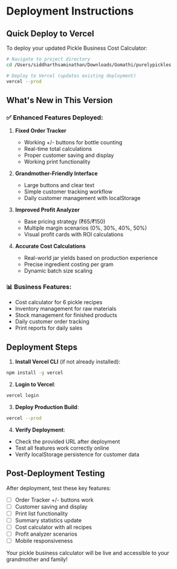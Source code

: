 # Deployment Instructions

## Quick Deploy to Vercel

To deploy your updated Pickle Business Cost Calculator:

```bash
# Navigate to project directory
cd /Users/siddharthsaminathan/Downloads/Gomathi/purelypickles

# Deploy to Vercel (updates existing deployment)
vercel --prod
```

## What's New in This Version

### ✅ **Enhanced Features Deployed:**

1. **Fixed Order Tracker**
   - Working +/- buttons for bottle counting
   - Real-time total calculations
   - Proper customer saving and display
   - Working print functionality

2. **Grandmother-Friendly Interface**
   - Large buttons and clear text
   - Simple customer tracking workflow
   - Daily customer management with localStorage

3. **Improved Profit Analyzer**
   - Base pricing strategy (₹65/₹150)
   - Multiple margin scenarios (0%, 30%, 40%, 50%)
   - Visual profit cards with ROI calculations

4. **Accurate Cost Calculations**
   - Real-world jar yields based on production experience
   - Precise ingredient costing per gram
   - Dynamic batch size scaling

### 📊 **Business Features:**
- Cost calculator for 6 pickle recipes
- Inventory management for raw materials
- Stock management for finished products
- Daily customer order tracking
- Print reports for daily sales

## Deployment Steps

1. **Install Vercel CLI** (if not already installed):
```bash
npm install -g vercel
```

2. **Login to Vercel**:
```bash
vercel login
```

3. **Deploy Production Build**:
```bash
vercel --prod
```

4. **Verify Deployment**:
- Check the provided URL after deployment
- Test all features work correctly online
- Verify localStorage persistence for customer data

## Post-Deployment Testing

After deployment, test these key features:
- [ ] Order Tracker +/- buttons work
- [ ] Customer saving and display
- [ ] Print list functionality
- [ ] Summary statistics update
- [ ] Cost calculator with all recipes
- [ ] Profit analyzer scenarios
- [ ] Mobile responsiveness

Your pickle business calculator will be live and accessible to your grandmother and family!
